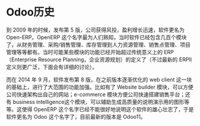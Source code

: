 # Odoo历史

到 2009 年的时候，发布第 5 版，公司获得风投，盈利增长迅速，软件更名为 Open-ERP。OpenERP 这个名字最为人们熟知，当时软件已经包含几百个模块了，从财务管理、采购/销售管理、库存管理到人力资源管理、销售点管理、项目管理等等都有。当时可能某些模块的功能已经开始超过传统意义上的 ERP（Enterprise Resource Planning，企业资源规划）的定义了（不过最新的 ERPⅡ 定义则更广泛，下面会有详细的讨论）。

而在 2014 年 9 月，软件发布第 8 版，在之前版本逐渐优化的 web client 这一块的基础上，进行了大范围的功能加强。比如有了 Website builder 模块，可以方便公司快速架构出自己的网站；e-commerce 模块方便公司快速搭建销售平台；还有 business intelligence这个模块，可以辅助生成高质量的说明演示用的图形等等。这使得 OpenERP 这个名字已经不能很好地说明这个软件的雄心壮志了，于是软件更名为 Odoo 这个名字了，目前最新的版本是 Odoo11。

